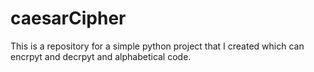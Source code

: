 # caesarCipher
This is a repository for a simple python project that I created which can encrpyt and decrpyt and alphabetical code.
